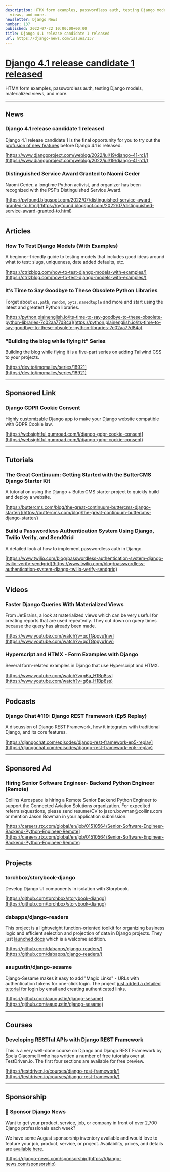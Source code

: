 ```yaml
---
description: HTMX form examples, passwordless auth, testing Django models, materialized
  views, and more.
newsletter: Django News
number: 137
published: 2022-07-22 10:00:00+00:00
title: Django 4.1 release candidate 1 released
url: https://django-news.com/issues/137
---
```


# [Django 4.1 release candidate 1 released](https://django-news.com/issues/137)

HTMX form examples, passwordless auth, testing Django models, materialized views, and more.

----

## News

### Django 4.1 release candidate 1 released

<p>Django 4.1 release candidate 1 is the final opportunity for you to try out the <a href="https://cur.at/jQlsqTt">profusion of new features</a> before Django 4.1 is released.</p>

[https://www.djangoproject.com/weblog/2022/jul/19/django-41-rc1/](https://www.djangoproject.com/weblog/2022/jul/19/django-41-rc1/)

### Distinguished Service Award Granted to Naomi Ceder

<p>Naomi Ceder, a longtime Python activist, and organizer has been recognized with the PSF’s Distinguished Service Award.</p>

[https://pyfound.blogspot.com/2022/07/distinguished-service-award-granted-to.html](https://pyfound.blogspot.com/2022/07/distinguished-service-award-granted-to.html)

----

## Articles

### How To Test Django Models (With Examples)

<p>A beginner-friendly guide to testing models that includes good ideas around what to test: slugs, uniqueness, date added defaults, etc.</p>

[https://ctrlzblog.com/how-to-test-django-models-with-examples/](https://ctrlzblog.com/how-to-test-django-models-with-examples/)

### It’s Time to Say Goodbye to These Obsolete Python Libraries

<p>Forget about <code>os.path</code>, <code>random</code>, <code>pytz</code>, <code>namedtuple</code> and more and start using the latest and greatest Python libraries.</p>

[https://python.plainenglish.io/its-time-to-say-goodbye-to-these-obsolete-python-libraries-7c02aa77d84a](https://python.plainenglish.io/its-time-to-say-goodbye-to-these-obsolete-python-libraries-7c02aa77d84a)

### "Building the blog while flying it" Series

<p>Building the blog while flying it is a five-part series on adding Tailwind CSS to your projects.</p>

[https://dev.to/imomaliev/series/18921](https://dev.to/imomaliev/series/18921)

----

## Sponsored Link

### Django GDPR Cookie Consent

<p>Highly customizable Django app to make your Django website compatible with GDPR Cookie law.</p>

[https://websightful.gumroad.com/l/django-gdpr-cookie-consent](https://websightful.gumroad.com/l/django-gdpr-cookie-consent)

----

## Tutorials

### The Great Continuum: Getting Started with the ButterCMS Django Starter Kit

<p>A tutorial on using the Django + ButterCMS starter project to quickly build and deploy a website.</p>

[https://buttercms.com/blog/the-great-continuum-buttercms-django-starter/](https://buttercms.com/blog/the-great-continuum-buttercms-django-starter/)

### Build a Passwordless Authentication System Using Django, Twilio Verify, and SendGrid

<p>A detailed look at how to implement passwordless auth in Django.</p>

[https://www.twilio.com/blog/passwordless-authentication-system-django-twilio-verify-sendgrid](https://www.twilio.com/blog/passwordless-authentication-system-django-twilio-verify-sendgrid)

----

## Videos

### Faster Django Queries With Materialized Views

<p>From JetBrains, a look at materialized views which can be very useful for creating reports that are used repeatedly. They cut down on query times because the query has already been made.</p>

[https://www.youtube.com/watch?v=qcTGppyu1nw](https://www.youtube.com/watch?v=qcTGppyu1nw)

### Hyperscript and HTMX - Form Examples with Django

<p>Several form-related examples in Django that use Hyperscript and HTMX.</p>

[https://www.youtube.com/watch?v=g6a_H1Bp8ss](https://www.youtube.com/watch?v=g6a_H1Bp8ss)

----

## Podcasts

### Django Chat #119: Django REST Framework (Ep5 Replay)

<p>A discussion of Django REST Framework, how it integrates with traditional Django, and its core features.</p>

[https://djangochat.com/episodes/django-rest-framework-ep5-replay](https://djangochat.com/episodes/django-rest-framework-ep5-replay)

----

## Sponsored Ad

### Hiring Senior Software Engineer- Backend Python Engineer (Remote)

<p>Collins Aerospace is hiring a Remote Senior Backend Python Engineer to support the Connected Aviation Solutions organization. For expedited referrals/questions, please send resume/CV to jason.bowman@collins.com or mention Jason Bowman in your application submission.</p>

[https://careers.rtx.com/global/en/job/01510564/Senior-Software-Engineer-Backend-Python-Engineer-Remote](https://careers.rtx.com/global/en/job/01510564/Senior-Software-Engineer-Backend-Python-Engineer-Remote)

----

## Projects

### torchbox/storybook-django

<p>Develop Django UI components in isolation with Storybook.</p>

[https://github.com/torchbox/storybook-django](https://github.com/torchbox/storybook-django)

### dabapps/django-readers

<p>This project is a lightweight function-oriented toolkit for organizing business logic and efficient selection and projection of data in Django projects. They just <a href="https://cur.at/2e6f1AS">launched docs</a> which is a welcome addition.</p>

[https://github.com/dabapps/django-readers/](https://github.com/dabapps/django-readers/)

### aaugustin/django-sesame

<p>Django-Sesame makes it easy to add "Magic Links" - URLs with authentication tokens for one-click login. The project <a href="https://cur.at/gkmEXON">just added a detailed tutorial</a> for login by email and creating authenticated links.</p>

[https://github.com/aaugustin/django-sesame](https://github.com/aaugustin/django-sesame)

----

## Courses

### Developing RESTful APIs with Django REST Framework

<p>This is a very well-done course on Django and Django REST Framework by Špela Giacomelli who has written a number of free tutorials over at TestDriven.io. The first four sections are available for free preview.</p>

[https://testdriven.io/courses/django-rest-framework/](https://testdriven.io/courses/django-rest-framework/)

----

## Sponsorship

### 📰 Sponsor Django News

<p>Want to get your product, service, job, or company in front of over 2,700 Django professionals each week?</p>

<p>We have some August sponsorship inventory available and would love to feature your job, product, service, or project. Availability, prices, and details are <a href="https://cur.at/JroxHzW">available here</a>.</p>

[https://django-news.com/sponsorship](https://django-news.com/sponsorship)